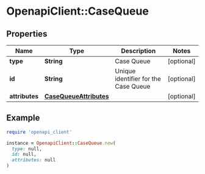 # OpenapiClient::CaseQueue

## Properties

| Name | Type | Description | Notes |
| ---- | ---- | ----------- | ----- |
| **type** | **String** | Case Queue | [optional] |
| **id** | **String** | Unique identifier for the Case Queue | [optional] |
| **attributes** | [**CaseQueueAttributes**](CaseQueueAttributes.md) |  | [optional] |

## Example

```ruby
require 'openapi_client'

instance = OpenapiClient::CaseQueue.new(
  type: null,
  id: null,
  attributes: null
)
```

